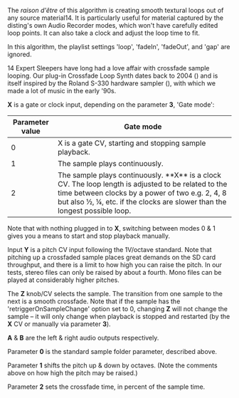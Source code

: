 
The *raison d'être* of this algorithm is creating smooth textural
loops out of any source material14. It is particularly useful for
material captured by the disting's own Audio Recorder modes, which
won't have carefully edited loop points. It can also take a clock and
adjust the loop time to fit.

In this algorithm, the playlist settings 'loop', 'fadeIn', 'fadeOut',
and 'gap' are ignored.

14 Expert Sleepers have long had a love affair with crossfade sample
looping. Our plug-in Crossfade Loop Synth dates back to 2004 () and is
itself inspired by the Roland S-330 hardware sampler (), with which we
made a lot of music in the early '90s.

**X** is a gate or clock input, depending on the parameter **3**, 'Gate mode':

<table>
<thead>
<tr class="header">
<th><strong>Parameter value</strong></th>
<th><strong>Gate mode</strong></th>
</tr>
</thead>
<tbody>
<tr class="odd">
<td>0</td>
<td>X is a gate CV, starting and stopping sample playback.</td>
</tr>
<tr class="even">
<td>1</td>
<td>The sample plays continuously.</td>
</tr>
<tr class="odd">
<td>2</td>
<td>The sample plays continuously. **X** is a clock CV. The loop length is adjusted to be related to the time between clocks by a power of two e.g. 2, 4, 8 but also ½, ¼, etc. if the clocks are slower than the longest possible loop.</td>
</tr>
</tbody>
</table>

Note that with nothing plugged in to **X**, switching between modes 0 & 1 gives you a means to start and stop playback
manually.

Input **Y** is a pitch CV input following the 1V/octave standard. Note that pitching up a crossfaded sample places great
demands on the SD card throughput, and there is a limit to how high you can raise the pitch. In our tests, stereo files
can only be raised by about a fourth. Mono files can be played at considerably higher pitches.

The **Z** knob/CV selects the sample. The transition from one sample to the next is a smooth crossfade. Note that if the
sample has the
'retriggerOnSampleChange' option set to 0, changing **Z** will not change the sample – it will only change when playback is
stopped and restarted
(by the **X** CV or manually via parameter **3**).

**A** & **B** are the left & right audio outputs respectively.

Parameter **0** is the standard sample folder parameter, described above.

Parameter **1** shifts the pitch up & down by octaves. (Note the comments above on how high the pitch may be raised.)

Parameter **2** sets the crossfade time, in percent of the sample time.
